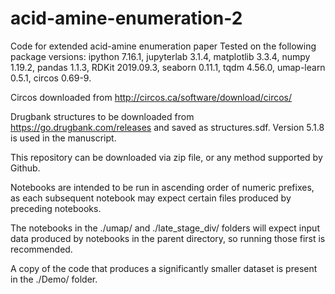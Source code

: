# acid-amine-enumeration-2
Code for extended acid-amine enumeration paper
Tested on the following package versions: ipython 7.16.1, jupyterlab 3.1.4, matplotlib 3.3.4, numpy 1.19.2, pandas 1.1.3, RDKit 2019.09.3, seaborn 0.11.1, tqdm 4.56.0, umap-learn 0.5.1, circos 0.69-9.

Circos downloaded from http://circos.ca/software/download/circos/

Drugbank structures to be downloaded from https://go.drugbank.com/releases and saved as structures.sdf. Version 5.1.8 is used in the manuscript.

This repository can be downloaded via zip file, or any method supported by Github.

Notebooks are intended to be run in ascending order of numeric prefixes, as each subsequent notebook may expect certain files produced by preceding notebooks.

The notebooks in the ./umap/ and ./late_stage_div/ folders will expect input data produced by notebooks in the parent directory, so running those first is recommended.

A copy of the code that produces a significantly smaller dataset is present in the ./Demo/ folder. 
